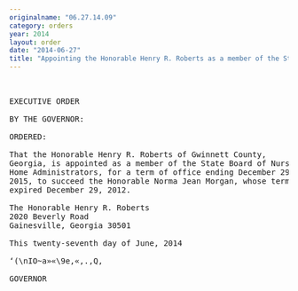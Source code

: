 ```yaml
---
originalname: "06.27.14.09"
category: orders
year: 2014
layout: order
date: "2014-06-27"
title: "Appointing the Honorable Henry R. Roberts as a member of the State Board of Nursing Home Administrators"
---
```

<pre>
 

EXECUTIVE ORDER

BY THE GOVERNOR:

ORDERED:

That the Honorable Henry R. Roberts of Gwinnett County,
Georgia, is appointed as a member of the State Board of Nursing
Home Administrators, for a term of office ending December 29,
2015, to succeed the Honorable Norma Jean Morgan, whose term
expired December 29, 2012.

The Honorable Henry R. Roberts
2020 Beverly Road
Gainesville, Georgia 30501

This twenty-seventh day of June, 2014

‘(\nIO~a»«\9e,«,.,Q,

GOVERNOR

</pre>
